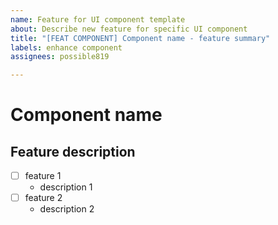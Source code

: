 ```yaml
---
name: Feature for UI component template
about: Describe new feature for specific UI component
title: "[FEAT COMPONENT] Component name - feature summary"
labels: enhance component
assignees: possible819

---
```


# Component name

## Feature description
- [ ] feature 1
  - description 1
- [ ] feature 2
  - description 2
